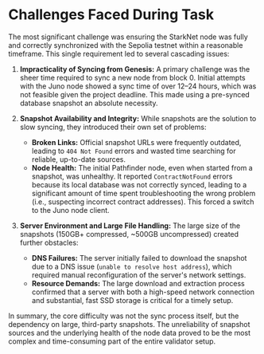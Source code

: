 # Challenges Faced During Task

The most significant challenge was ensuring the StarkNet node was fully and correctly synchronized with the Sepolia testnet within a reasonable timeframe. This single requirement led to several cascading issues:

1.  **Impracticality of Syncing from Genesis:** A primary challenge was the sheer time required to sync a new node from block 0. Initial attempts with the Juno node showed a sync time of over 12–24 hours, which was not feasible given the project deadline. This made using a pre-synced database snapshot an absolute necessity.

2.  **Snapshot Availability and Integrity:** While snapshots are the solution to slow syncing, they introduced their own set of problems:
    * **Broken Links:** Official snapshot URLs were frequently outdated, leading to `404 Not Found` errors and wasted time searching for reliable, up-to-date sources.
    * **Node Health:** The initial Pathfinder node, even when started from a snapshot, was unhealthy. It reported `ContractNotFound` errors because its local database was not correctly synced, leading to a significant amount of time spent troubleshooting the wrong problem (i.e., suspecting incorrect contract addresses). This forced a switch to the Juno node client.

3.  **Server Environment and Large File Handling:** The large size of the snapshots (150GB+ compressed, ~500GB uncompressed) created further obstacles:
    * **DNS Failures:** The server initially failed to download the snapshot due to a DNS issue (`unable to resolve host address`), which required manual reconfiguration of the server's network settings.
    * **Resource Demands:** The large download and extraction process confirmed that a server with both a high-speed network connection and substantial, fast SSD storage is critical for a timely setup.

In summary, the core difficulty was not the sync process itself, but the dependency on large, third-party snapshots. The unreliability of snapshot sources and the underlying health of the node data proved to be the most complex and time-consuming part of the entire validator setup.
